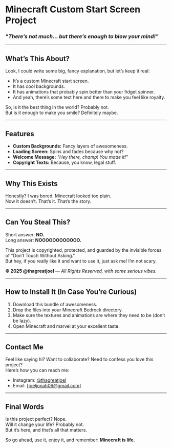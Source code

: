 # Minecraft Custom Start Screen Project  
### *"There’s not much... but there’s enough to blow your mind!"*  

---

## **What’s This About?**  
Look, I could write some big, fancy explanation, but let’s keep it real:  
- It’s a custom Minecraft start screen.  
- It has cool backgrounds.  
- It has animations that probably spin better than your fidget spinner.  
- And yeah, there’s some text here and there to make you feel like royalty.  

So, is it the best thing in the world? Probably not.  
But is it enough to make you smile? Definitely maybe.

---

## **Features**  
- **Custom Backgrounds:** Fancy layers of awesomeness.  
- **Loading Screen:** Spins and fades because why not?  
- **Welcome Message:** *"Hey there, champ! You made it!"*  
- **Copyright Texts:** Because, you know, legal stuff.  

---

## **Why This Exists**  
Honestly? I was bored. Minecraft looked too plain.  
Now it doesn’t. That’s it. That’s the story.  

---

## **Can You Steal This?**  
Short answer: **NO.**  
Long answer: **NOOOOOOOOOOOO.**  

This project is copyrighted, protected, and guarded by the invisible forces of "Don’t Touch Without Asking."  
But hey, if you really like it and want to use it, just ask me! I’m not scary.  

**© 2025 @thagreatjoel** — *All Rights Reserved, with some serious vibes.*  

---

## **How to Install It (In Case You’re Curious)**  
1. Download this bundle of awesomeness.  
2. Drop the files into your Minecraft Bedrock directory.  
3. Make sure the textures and animations are where they need to be (don’t be lazy).  
4. Open Minecraft and marvel at your excellent taste.  

---

## **Contact Me**  
Feel like saying hi? Want to collaborate? Need to confess you love this project?  
Here’s how you can reach me:  
- Instagram: [@thagreatjoel](https://www.instagram.com/thagreatjoel)  
- Email: [joeljonah06@gmail.com]  

---

## **Final Words**  
Is this project perfect? Nope.  
Will it change your life? Probably not.  
But it’s here, and that’s all that matters.  

So go ahead, use it, enjoy it, and remember: **Minecraft is life.**